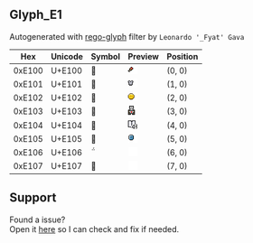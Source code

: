 
## Glyph_E1
Autogenerated with [rego-glyph](https://github.com/llgava/regolith-filters/tree/main/rego-glyph) filter by `Leonardo '_Fyat' Gava`

| Hex | Unicode | Symbol | Preview | Position |
|-----|-----|-----|-----|-----|
| 0xE100 | U+E100 | &#57600; | ![preview_0](.github/assets/preview_0.png) | (0, 0) |
| 0xE101 | U+E101 | &#57601; | ![preview_1](.github/assets/preview_1.png) | (1, 0) |
| 0xE102 | U+E102 | &#57602; | ![preview_2](.github/assets/preview_2.png) | (2, 0) |
| 0xE103 | U+E103 | &#57603; | ![preview_3](.github/assets/preview_3.png) | (3, 0) |
| 0xE104 | U+E104 | &#57604; | ![preview_4](.github/assets/preview_4.png) | (4, 0) |
| 0xE105 | U+E105 | &#57605; | ![preview_5](.github/assets/preview_5.png) | (5, 0) |
| 0xE106 | U+E106 | &#57606; | ![preview_6](.github/assets/preview_6.png) | (6, 0) |
| 0xE107 | U+E107 | &#57607; | ![preview_7](.github/assets/preview_7.png) | (7, 0) |


## Support
Found a issue?<br />
Open it [here](https://github.com/llgava/regolith-filters/issues) so I can check and fix if needed.
